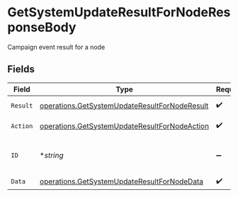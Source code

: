 # GetSystemUpdateResultForNodeResponseBody

Campaign event result for a node


## Fields

| Field                                                                                                          | Type                                                                                                           | Required                                                                                                       | Description                                                                                                    | Example                                                                                                        |
| -------------------------------------------------------------------------------------------------------------- | -------------------------------------------------------------------------------------------------------------- | -------------------------------------------------------------------------------------------------------------- | -------------------------------------------------------------------------------------------------------------- | -------------------------------------------------------------------------------------------------------------- |
| `Result`                                                                                                       | [operations.GetSystemUpdateResultForNodeResult](../../models/operations/getsystemupdateresultfornoderesult.md) | :heavy_check_mark:                                                                                             | Result of the request                                                                                          |                                                                                                                |
| `Action`                                                                                                       | [operations.GetSystemUpdateResultForNodeAction](../../models/operations/getsystemupdateresultfornodeaction.md) | :heavy_check_mark:                                                                                             | The id of the action                                                                                           |                                                                                                                |
| `ID`                                                                                                           | **string*                                                                                                      | :heavy_minus_sign:                                                                                             | Campaign event id                                                                                              | 0076a379-f32d-4732-9e91-33ab219d8fde                                                                           |
| `Data`                                                                                                         | [operations.GetSystemUpdateResultForNodeData](../../models/operations/getsystemupdateresultfornodedata.md)     | :heavy_check_mark:                                                                                             | N/A                                                                                                            |                                                                                                                |